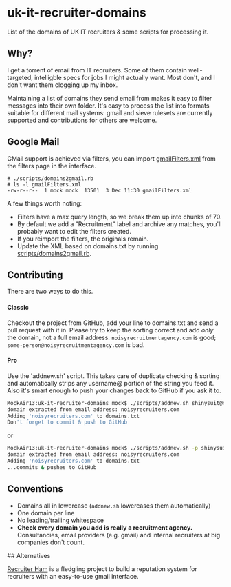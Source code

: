 # uk-it-recruiter-domains

List of the domains of UK IT recruiters &amp; some scripts for processing it.

## Why?

I get a torrent of email from IT recruiters. Some of them contain well-targeted, intelligble specs for jobs I might actually want.  Most don't, and I don't want them clogging up my inbox.

Maintaining a list of domains they send email from makes it easy to filter messages into their own folder.  It's easy to process the list into formats suitable for different mail systems: gmail and sieve rulesets are currently supported and contributions for others are welcome.



## Google Mail

GMail support is achieved via filters, you can import [gmailFilters.xml](https://github.com/alexmbird/uk-it-recruiter-domains/blob/master/gmailFilters.xml) from the filters page in the interface.

```
# ./scripts/domains2gmail.rb
# ls -l gmailFilters.xml
-rw-r--r--  1 mock mock  13501  3 Dec 11:30 gmailFilters.xml
```

A few things worth noting:

- Filters have a max query length, so we break them up into chunks of 70.
- By default we add a "Recruitment" label and archive any matches, you'll   probably want to edit the filters created.
- If you reimport the filters, the originals remain.
- Update the XML based on domains.txt by running [scripts/domains2gmail.rb](https://github.com/alexmbird/uk-it-recruiter-domains/blob/master/scripts/domains2gmail.py).


## Contributing

There are two ways to do this.

#### Classic

Checkout the project from GitHub, add your line to domains.txt and send a pull request with it in.  Please try to keep the sorting correct and add *only* the domain, not a full email address.  `noisyrecruitmentagency.com` is good; `some-person@noisyrecruitmentagency.com` is bad.

#### Pro

Use the 'addnew.sh' script.  This takes care of duplicate checking & sorting and automatically strips any username@ portion of the string you feed it.  Also it's smart enough to push your changes back to GitHub if you ask it to.

```bash
MockAir13:uk-it-recruiter-domains mock$ ./scripts/addnew.sh shinysuit@noisyrecruiters.com
domain extracted from email address: noisyrecruiters.com
Adding 'noisyrecruiters.com' to domains.txt
Don't forget to commit & push to GitHub
```

or

```bash
MockAir13:uk-it-recruiter-domains mock$ ./scripts/addnew.sh -p shinysuit@noisyrecruiters.com
domain extracted from email address: noisyrecruiters.com
Adding 'noisyrecruiters.com' to domains.txt
...commits & pushes to GitHub
```

## Conventions

*   Domains all in lowercase (`addnew.sh` lowercases them automatically)
*   One domain per line
*   No leading/trailing whitespace
*   __Check every domain you add is really a recruitment agency.__  Consultancies, email providers (e.g. gmail) and internal recruiters at big companies don't count.



## Alternatives

[Recruiter Ham](http://recruiterham.joshuafox.com) is a fledgling project to build a reputation system for recruiters with an easy-to-use gmail interface.

